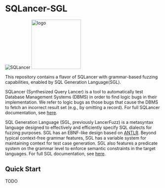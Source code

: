 # SQLancer-SGL


![SQLancer](media/logo/png/sqlancer_logo_logo_pos_500.png)
<img src="fig/seagull_logo.jpg" alt="logo" width="160"/>

This repository contains a flavor of SQLancer with grammar-based fuzzing capabilities, enabled by SQL Generation Language(SGL).

SQLancer (Synthesized Query Lancer) is a tool to automatically test Database Management Systems (DBMS) in order to find logic bugs in their implementation. We refer to logic bugs as those bugs that cause the DBMS to fetch an incorrect result set (e.g., by omitting a record). For full SQLancer documentation, see [here](src/sqlancer/README.md).

SQL Generation Language (SGL, previously LancerFuzz) is a metasyntax language designed to effectively and efficiently specify SQL dialects for fuzzing purposes.
SGL has an EBNF-like design based on [ANTLR](www.antlr.org). Beyond typical context-free grammar features, SGL has a variable system for maintaining context for test case generation. SGL also features a predicate system on the grammar level to enforce semantic constraints in the target languages. For full SGL documentation, see [here](src/SGL/README.md).

## Quick Start
TODO